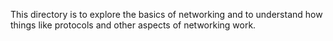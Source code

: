 This directory is to explore the basics of networking and to understand how
things like protocols and other aspects of networking work.